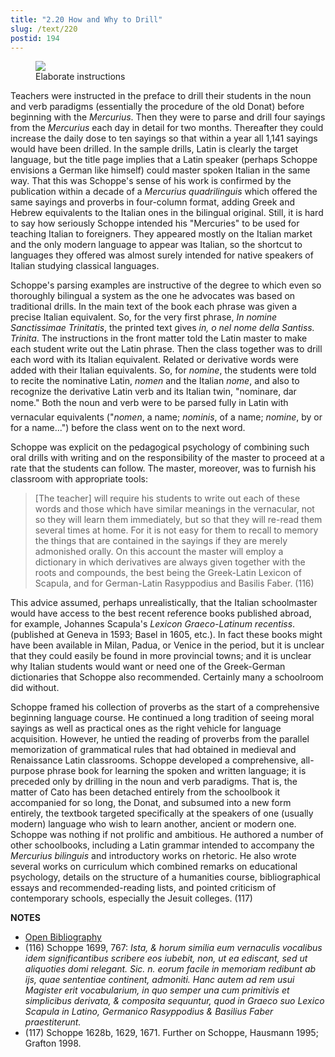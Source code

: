 ```yaml
---
title: "2.20 How and Why to Drill"
slug: /text/220
postid: 194
---
```


<figure class="mkdn-figure">
    <div onClick="createLightbox('/images_full/2.00_Chapter_Two/3A-434,Mercurius-Biljingujs,-pg.766-767.jpg')" data="/images_full/2.00_Chapter_Two/3A-434,Mercurius-Biljingujs,-pg.766-767.jpg" class="mkdn-image-link" id="lbimage">
    <img class="mkdn-image" src="/images_full/2.00_Chapter_Two/3A-434,Mercurius-Biljingujs,-pg.766-767.jpg" />
    <figcaption class="mkdn-figcaption">Elaborate instructions</figcaption>
    </div>
</figure>

Teachers were instructed in the preface to drill their students in the noun and verb paradigms (essentially the procedure of the old Donat) before beginning with the *Mercurius*. Then they were to parse and drill four sayings from the *Mercurius* each day in detail for two months. Thereafter they could increase the daily dose to ten sayings so that within a year all 1,141 sayings would have been drilled. In the sample drills, Latin is clearly the target language, but the title page implies that a Latin speaker (perhaps Schoppe envisions a German like himself) could master spoken Italian in the same way. That this was Schoppe's sense of his work is confirmed by the publication within a decade of a *Mercurius quadrilinguis* which offered the same sayings and proverbs in four-column format, adding Greek and Hebrew equivalents to the Italian ones in the bilingual original. Still, it is hard to say how seriously Schoppe intended his "Mercuries" to be used for teaching Italian to foreigners. They appeared mostly on the Italian market and the only modern language to appear was Italian, so the shortcut to languages they offered was almost surely intended for native speakers of Italian studying classical languages.

Schoppe's parsing examples are instructive of the degree to which even so thoroughly bilingual a system as the one he advocates was based on traditional drills. In the main text of the book each phrase was given a precise Italian equivalent. So, for the very first phrase, *In nomine Sanctissimae Trinitatis*, the printed text gives *in, o nel nome della Santiss. Trinita*. The instructions in the front matter told the Latin master to make each student write out the Latin phrase. Then the class together was to drill each word with its Italian equivalent. Related or derivative words were added with their Italian equivalents. So, for *nomine*, the students were told to recite the nominative Latin, *nomen* and the Italian *nome*, and also to recognize the derivative Latin verb and its Italian twin, "nominare, dar nome." Both the noun and verb were to be parsed fully in Latin with vernacular equivalents ("*nomen*, a name; *nominis*, of a name; *nomine*, by or for a name...") before the class went on to the next word.

Schoppe was explicit on the pedagogical psychology of combining such oral drills with writing and on the responsibility of the master to proceed at a rate that the students can follow. The master, moreover, was to furnish his classroom with appropriate tools:

> [The teacher] will require his students to write out each of these words and those which have similar meanings in the vernacular, not so they will learn them immediately, but so that they will re-read them several times at home. For it is not easy for them to recall to memory the things that are contained in the sayings if they are merely admonished orally. On this account the master will employ a dictionary in which derivatives are always given together with the roots and compounds, the best being the Greek-Latin Lexicon of Scapula, and for German-Latin Rasyppodius and Basilis Faber. (116)

This advice assumed, perhaps unrealistically, that the Italian schoolmaster would have access to the best recent reference books published abroad, for example, Johannes Scapula's *Lexicon* *Graeco-Latinum recentiss*. (published at Geneva in 1593; Basel in 1605, etc.). In fact these books might have been available in Milan, Padua, or Venice in the period, but it is unclear that they could easily be found in more provincial towns; and it is unclear why Italian students would want or need one of the Greek-German dictionaries that Schoppe also recommended. Certainly many a schoolroom did without.

Schoppe framed his collection of proverbs as the start of a comprehensive beginning language course. He continued a long tradition of seeing moral sayings as well as practical ones as the right vehicle for language acquisition. However, he untied the reading of proverbs from the parallel memorization of grammatical rules that had obtained in medieval and Renaissance Latin classrooms. Schoppe developed a comprehensive, all-purpose phrase book for learning the spoken and written language; it is preceded only by drilling in the noun and verb paradigms. That is, the matter of Cato has been detached entirely from the schoolbook it accompanied for so long, the Donat, and subsumed into a new form entirely, the textbook targeted specifically at the speakers of one (usually modern) language who wish to learn another, ancient or modern one. Schoppe was nothing if not prolific and ambitious. He authored a number of other schoolbooks, including a Latin grammar intended to accompany the *Mercurius bilinguis* and introductory works on rhetoric. He also wrote several works on curriculum which combined remarks on educational psychology, details on the structure of a humanities course, bibliographical essays and recommended-reading lists, and pointed criticism of contemporary schools, especially the Jesuit colleges. (117)

**NOTES**
* [Open Bibliography](/bibliography.pdf)
* (116) Schoppe 1699, 767: *Ista, &amp; horum similia eum vernaculis vocalibus idem significantibus scribere eos iubebit, non, ut ea ediscant, sed ut aliquoties domi relegant. Sic. n. eorum facile in memoriam redibunt ab ijs, quae sententiae continent, admoniti. Hanc autem ad rem usui Magister erit vocabularium, in quo semper una cum primitivis et simplicibus derivata, &amp; composita sequuntur, quod in Graeco suo Lexico Scapula in Latino, Germanico Rasyppodius &amp; Basilius Faber praestiterunt.*
* (117) Schoppe 1628b, 1629, 1671. Further on Schoppe, Hausmann 1995; Grafton 1998.
